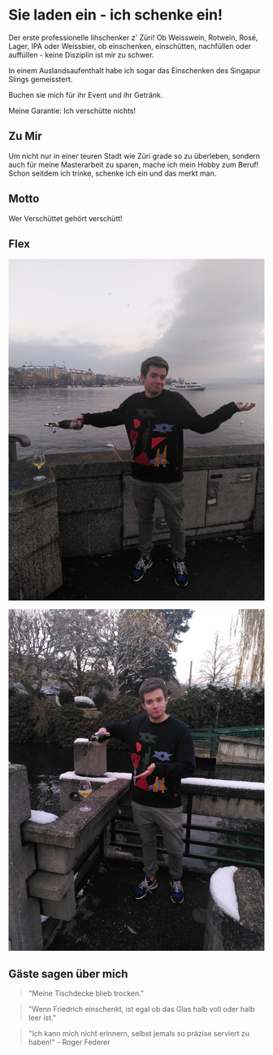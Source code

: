 # Sie laden ein - ich schenke ein!

Der erste professionelle Iihschenker z' Züri! Ob Weisswein, Rotwein, Rosé, Lager, IPA oder Weissbier, ob einschenken, einschütten, nachfüllen oder auffüllen - keine Disziplin ist mir zu schwer. 

In einem Auslandsaufenthalt habe ich sogar das Einschenken des Singapur Slings gemeisstert.

Buchen sie mich für ihr Event und ihr Getränk. 

Meine Garantie: Ich verschütte nichts!

## Zu Mir

Um nicht nur in einer teuren Stadt wie Züri grade so zu überleben, sondern auch für meine Masterarbeit zu sparen, mache ich mein Hobby zum Beruf! Schon seitdem ich trinke, schenke ich ein und das merkt man.

## Motto

 Wer Verschüttet gehört verschütt!


## Flex

![Alt-Text](/resources/einschenken1.jpg)


![Alt-Text](/resources/einschenken2.jpg)


## Gäste sagen über mich


>"Meine Tischdecke blieb trocken." 

>"Wenn Friedrich einschenkt, ist egal ob das Glas halb voll oder halb leer ist."

>"Ich kann mich nicht erinnern, selbst jemals so präzise serviert zu haben!" - Roger Federer 